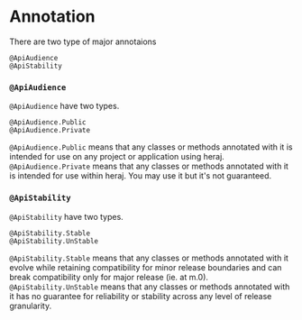 # Annotation

There are two type of major annotaions
```
@ApiAudience
@ApiStability
```

### `@ApiAudience`
`@ApiAudience` have two types.
```
@ApiAudience.Public
@ApiAudience.Private
```
`@ApiAudience.Public` means that any classes or methods annotated with it is intended for use on any project or application using heraj.  
`@ApiAudience.Private` means that any classes or methods annotated with it is intended for use within heraj. You may use it but it's not guaranteed.


### `@ApiStability`
`@ApiStability` have two types.
```
@ApiStability.Stable
@ApiStability.UnStable
```
`@ApiStability.Stable` means that any classes or methods annotated with it evolve while retaining compatibility for minor release boundaries and can break compatibility only for major release (ie. at m.0).
`@ApiStability.UnStable` means that any classes or methods annotated with it has no guarantee for reliability or stability across any level of release granularity.
